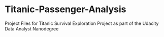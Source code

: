 # Titanic-Passenger-Analysis
Project Files for Titanic Survival Exploration Project as part of the Udacity Data Analyst Nanodegree

